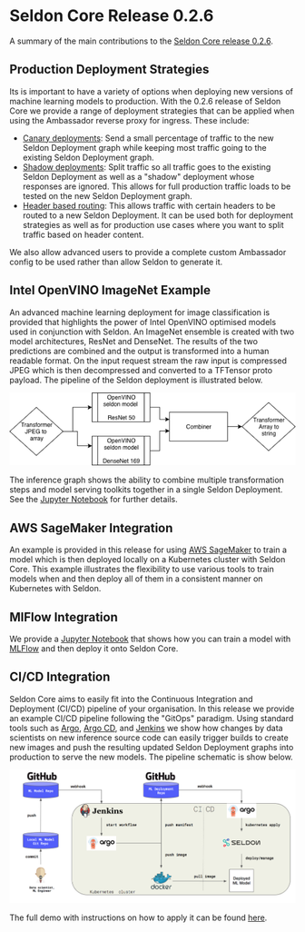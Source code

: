 # Seldon Core Release 0.2.6

A summary of the main contributions to the [Seldon Core release 0.2.6](https://github.com/SeldonIO/seldon-core/releases/tag/v0.2.6).

## Production Deployment Strategies
Its is important to have a variety of options when deploying new versions of machine learning models to production. With the 0.2.6 release of Seldon Core we provide a range of deployment strategies that can be applied when using the Ambassador reverse proxy for ingress. These include:

  * [Canary deployments](https://github.com/SeldonIO/seldon-core/blob/master/docs/ambassador.md#canary-deployments): Send a small percentage of traffic to the new Seldon Deployment graph while keeping most traffic going to the existing Seldon Deployment graph.
  * [Shadow deployments](https://github.com/SeldonIO/seldon-core/blob/master/docs/ambassador.md#shadow-deployments): Split traffic so all traffic goes to the existing Seldon Deployment as well as a "shadow" deployment whose responses are ignored. This allows for full production traffic loads to be tested on the new Seldon Deployment graph.
  * [Header based routing](https://github.com/SeldonIO/seldon-core/blob/master/docs/ambassador.md#header-based-routing): This allows traffic with certain headers to be routed to a new Seldon Deployment. It can be used both for deployment strategies as well as for production use cases where you want to split traffic based on header content.

We also allow advanced users to provide a complete custom Ambassador config to be used rather than allow Seldon to generate it.

## Intel OpenVINO ImageNet Example
An advanced machine learning deployment for image classification is provided that highlights the power of Intel OpenVINO optimised models used in conjunction with Seldon. An ImageNet ensemble is created with two model architectures, ResNet and DenseNet. The results of the two predictions are combined and the output is transformed into a human readable format. On the input request stream the raw input is compressed JPEG which is then decompressed and converted to a TFTensor proto payload.  The pipeline of the Seldon deployment is illustrated below.

![openvino pipeline](./pipeline1.png)

The inference graph shows the ability to combine multiple transformation steps and model serving toolkits together in a single Seldon Deployment. See the [Jupyter Notebook](https://github.com/SeldonIO/seldon-core/blob/master/examples/models/openvino_imagenet_ensemble/openvino_imagenet_ensemble.ipynb) for further details.

## AWS SageMaker Integration
An example is provided in this release for using [AWS SageMaker](https://aws.amazon.com/sagemaker/) to train a model which is then deployed locally on a Kubernetes cluster with Seldon Core. This example illustrates the flexibility to use various tools to train models when and then deploy all of them in a consistent manner on Kubernetes with Seldon.

## MlFlow Integration

We provide a [Jupyter Notebook](https://github.com/SeldonIO/seldon-core/blob/master/examples/models/mlflow_model/mlflow.ipynb) that shows how you can train a model with [MLFlow](https://mlflow.org/) and then deploy it onto Seldon Core.

## CI/CD Integration

Seldon Core aims to easily fit into the Continuous Integration and Deployment (CI/CD) pipeline of your organisation. In this release we provide an example CI/CD pipeline following the "GitOps" paradigm. Using standard tools such as [Argo](https://github.com/argoproj/argo), [Argo CD](https://github.com/argoproj/argo-cd), and [Jenkins](https://jenkins.io/) we show how changes by data scientists on new inference source code can easily trigger builds to create new images and push the resulting updated Seldon Deployment graphs into production to serve the new models. The pipeline schematic is show below.

![openvino pipeline](./cicd-demo.png)

The full demo with instructions on how to apply it can be found [here](https://github.com/SeldonIO/seldon-core/tree/master/examples/cicd-argocd).

